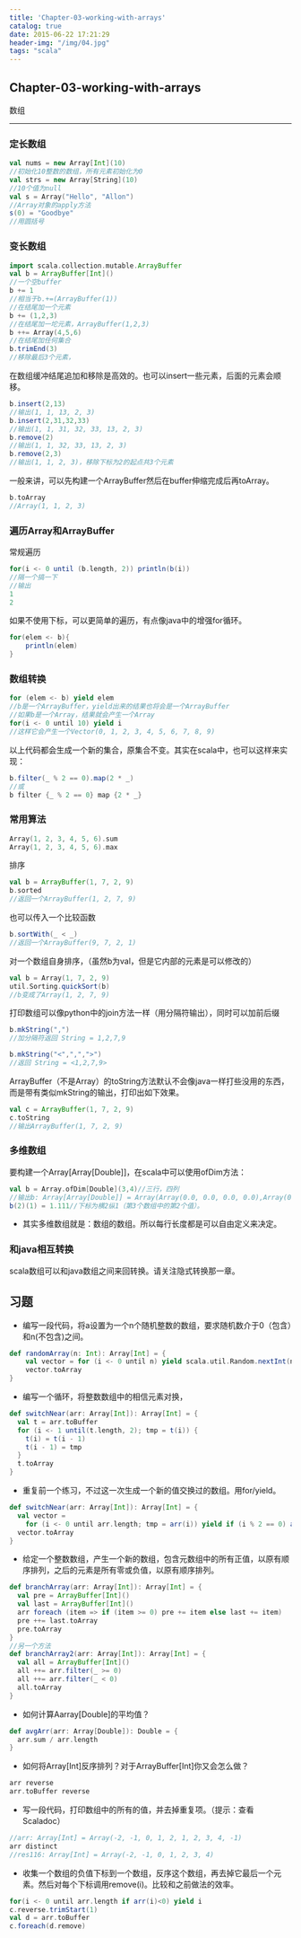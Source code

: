 ```yaml
---
title: 'Chapter-03-working-with-arrays'
catalog: true
date: 2015-06-22 17:21:29
header-img: "/img/04.jpg"
tags: "scala"
---
```


## Chapter-03-working-with-arrays

数组

---

### 定长数组

```scala
val nums = new Array[Int](10)
//初始化10整数的数组，所有元素初始化为0
val strs = new Array[String](10)
//10个值为null
val s = Array("Hello", "Allon")
//Array对象的apply方法
s(0) = "Goodbye"
//用圆括号
```

### 变长数组

```scala
import scala.collection.mutable.ArrayBuffer
val b = ArrayBuffer[Int]()
//一个空buffer
b += 1 
//相当于b.+=(ArrayBuffer(1))
//在结尾加一个元素
b += (1,2,3)
//在结尾加一坨元素，ArrayBuffer(1,2,3)
b ++= Array(4,5,6)
//在结尾加任何集合
b.trimEnd(3)
//移除最后3个元素，
```
在数组缓冲结尾追加和移除是高效的。也可以insert一些元素，后面的元素会顺移。

```scala
b.insert(2,13)
//输出(1, 1, 13, 2, 3)
b.insert(2,31,32,33)
//输出(1, 1, 31, 32, 33, 13, 2, 3)
b.remove(2)
//输出(1, 1, 32, 33, 13, 2, 3)
b.remove(2,3)
//输出(1, 1, 2, 3)，移除下标为2的起点共3个元素
```
一般来讲，可以先构建一个ArrayBuffer然后在buffer伸缩完成后再toArray。

```scala
b.toArray
//Array(1, 1, 2, 3)
```
### 遍历Array和ArrayBuffer
常规遍历

```scala
for(i <- 0 until (b.length, 2)) println(b(i))
//隔一个搞一下
//输出
1
2
```
如果不使用下标，可以更简单的遍历，有点像java中的增强for循环。

```scala
for(elem <- b){
    println(elem)
}
```
### 数组转换

```scala
for (elem <- b) yield elem
//b是一个ArrayBuffer，yield出来的结果也将会是一个ArrayBuffer
//如果b是一个Array，结果就会产生一个Array
for(i <- 0 until 10) yield i
//这样它会产生一个Vector(0, 1, 2, 3, 4, 5, 6, 7, 8, 9)
```
以上代码都会生成一个新的集合，原集合不变。其实在scala中，也可以这样来实现：

```scala
b.filter(_ % 2 == 0).map(2 * _)
//或
b filter {_ % 2 == 0} map {2 * _}
```
### 常用算法

```scala
Array(1, 2, 3, 4, 5, 6).sum
Array(1, 2, 3, 4, 5, 6).max
```
排序

```scala
val b = ArrayBuffer(1, 7, 2, 9)
b.sorted
//返回一个ArrayBuffer(1, 2, 7, 9)
```
也可以传入一个比较函数

```scala
b.sortWith(_ < _)
//返回一个ArrayBuffer(9, 7, 2, 1)
```
对一个数组自身排序，（虽然b为val，但是它内部的元素是可以修改的）

```scala
val b = Array(1, 7, 2, 9)
util.Sorting.quickSort(b)
//b变成了Array(1, 2, 7, 9)
```
打印数组可以像python中的join方法一样（用分隔符输出），同时可以加前后缀

```scala
b.mkString(",")
//加分隔符返回 String = 1,2,7,9

b.mkString("<",",",">")
//返回 String = <1,2,7,9>
```
ArrayBuffer（不是Array）的toString方法默认不会像java一样打些没用的东西，而是带有类似mkString的输出，打印出如下效果。

```scala
val c = ArrayBuffer(1, 7, 2, 9)
c.toString
//输出ArrayBuffer(1, 7, 2, 9)
```
### 多维数组
要构建一个Array[Array[Double]]，在scala中可以使用ofDim方法：

```scala
val b = Array.ofDim[Double](3,4)//三行，四列
//输出b: Array[Array[Double]] = Array(Array(0.0, 0.0, 0.0, 0.0),Array(0.0, 0.0, 0.0, 0.0), Array(0.0, 0.0, 0.0, 0.0))
b(2)(1) = 1.111//下标为横2纵1（第3个数组中的第2个值）。
```
* 其实多维数组就是：数组的数组。所以每行长度都是可以自由定义来决定。

### 和java相互转换
scala数组可以和java数组之间来回转换。请关注隐式转换那一章。

## 习题
* 编写一段代码，将a设置为一个n个随机整数的数组，要求随机数介于0（包含）和n(不包含)之间。

```scala
def randomArray(n: Int): Array[Int] = {
    val vector = for (i <- 0 until n) yield scala.util.Random.nextInt(n)
    vector.toArray
}
```

* 编写一个循环，将整数数组中的相信元素对换，

```scala
def switchNear(arr: Array[Int]): Array[Int] = {
  val t = arr.toBuffer
  for (i <- 1 until(t.length, 2); tmp = t(i)) {
    t(i) = t(i - 1)
    t(i - 1) = tmp
  }
  t.toArray
}
```
* 重复前一个练习，不过这一次生成一个新的值交换过的数组。用for/yield。

```scala
def switchNear(arr: Array[Int]): Array[Int] = {
  val vector =
    for (i <- 0 until arr.length; tmp = arr(i)) yield if (i % 2 == 0) arr(i + 1) else arr(i - 1)
  vector.toArray
}
```

* 给定一个整数数组，产生一个新的数组，包含元数组中的所有正值，以原有顺序排列，之后的元素是所有零或负值，以原有顺序排列。

```scala
def branchArray(arr: Array[Int]): Array[Int] = {
  val pre = ArrayBuffer[Int]()
  val last = ArrayBuffer[Int]()
  arr foreach (item => if (item >= 0) pre += item else last += item)
  pre ++= last.toArray
  pre.toArray
}
//另一个方法
def branchArray2(arr: Array[Int]): Array[Int] = {
  val all = ArrayBuffer[Int]()
  all ++= arr.filter(_ >= 0)
  all ++= arr.filter(_ < 0)
  all.toArray
}
```

* 如何计算Aarray[Double]的平均值？

```scala
def avgArr(arr: Array[Double]): Double = {
  arr.sum / arr.length
}
```

* 如何将Array[Int]反序排列？对于ArrayBuffer[Int]你又会怎么做？

```scala
arr reverse
arr.toBuffer reverse
```

* 写一段代码，打印数组中的所有的值，并去掉重复项。（提示：查看Scaladoc）

```scala
//arr: Array[Int] = Array(-2, -1, 0, 1, 2, 1, 2, 3, 4, -1)
arr distinct
//res116: Array[Int] = Array(-2, -1, 0, 1, 2, 3, 4)
```

* 收集一个数组的负值下标到一个数组，反序这个数组，再去掉它最后一个元素。然后对每个下标调用remove(i)。比较和之前做法的效率。

```scala
for(i <- 0 until arr.length if arr(i)<0) yield i
c.reverse.trimStart(1)
val d = arr.toBuffer
c.foreach(d.remove)
```

